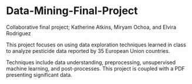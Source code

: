 # Data-Mining-Final-Project
Collaborative final project; Katherine Atkins, Miryam Ochoa, and Elvira Rodriguez


This project focuses on using data exploration techniques learned in class to analyze pesticide data reported by 35 European Union countries.

Techniques include data understanding, preprocessing, unsupervised machine learning, and post-processes. This project is coupled with a PDF presenting significant data.
